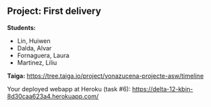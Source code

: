 ## Project: First delivery

**Students:**
* Lin, Huiwen
* Dalda, Alvar
* Fornaguera, Laura
* Martinez, Liliu

**Taiga:** https://tree.taiga.io/project/yonazucena-projecte-asw/timeline

Your deployed webapp at Heroku (task #6): <https://delta-12-kbin-8d30caa623a4.herokuapp.com/>
